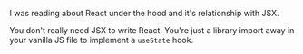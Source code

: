 I was reading about React under the hood and it's relationship with JSX.

You don't really need JSX to write React. You're just a library import away in your vanilla JS file to implement a `useState` hook.
